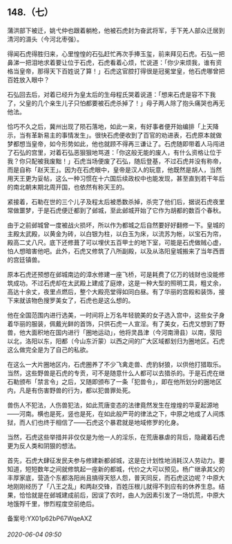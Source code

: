 ## 148.（七）
蒲洪部下被迁，姚弋仲也跟着躺枪，他被石虎封为奋武将军，手下羌人部众迁居到清河的滠头（今河北枣强）。



得闻石虎得胜归来，心里惶惶的石弘赶忙再次手捧玉玺，前来拜见石虎。石弘一把鼻涕一把泪地求着要让位于石虎，石虎看着心烦，忙说道：「你少来烦我，谁有资格当皇帝，那得天下百姓说了算！」石虎这官腔打得很是冠冕堂皇，他石虎哪曾把百姓放入眼中？



石弘回去后，对着已经升为皇太后的生母程氏哭着说道：「想来石虎是容不下我了，父皇的几个亲生儿子只怕都要被石虎杀掉了！」母子两人除了抱头痛哭也再无他法。



恰巧不久之后，冀州出现了陨石落地，如此一来，有好事者便开始编排「上天降示，当有革新易主的事情发生」。很快石虎便收到了百官的劝进表，石虎原本就做梦都想当皇帝，如今形势如此，他也就顾不得再三谦让了。石虎随即带着人马闯进了石弘的宫里，对着石弘恶狠狠地骂道：「你这般无能的废人，有什么资格让位于我？你只配被我废黜！」石虎当场便废了石弘，随后登基，不过石虎并没有称帝，而是自称「赵天王」。因为在石虎眼中，皇帝是汉人的玩意，他既然是胡人，当然用天王更为妥帖，这么一种习惯在十六国后续政权中也能发现，甚至直到若干年后的南北朝末期北周开国，也依然有称天王的。



紧接着，石勒在世的三个儿子及程太后被悉数杀掉，杀完了他们后，据说石虎夜里常做噩梦，于是石虎便迁都到了邺城，至此邺城开始了它作为胡都的数百个春秋。



由于之前邺城曾一度被战火损坏，所以作为都城之后自然要好好翻修一下。皇城的主殿太武殿，以黄金为砖，以白银为柱，以白玉为床，以流苏为帐，以宝石为帘，殿高二丈八尺。底下还修葺了可以埋伏五百甲士的地下室，可能是石虎做贼心虚，怕人想暗害他吧。此外，石虎又修筑了八所副殿，以及从洛阳皇城搬来了当年西晋的宫廷镇兽。



原本石虎还预想在邺城南边的漳水修建一座飞桥，可是耗费了亿万的钱财也没能修筑成功。不过石虎却在太武殿上建成了庭燎，这是一种大型的照明工具，粗丈余，高达十余丈，夜里点燃后，整个大殿亮堂得如同白昼。有了华丽的宫殿和装饰，接下来就该物色搜罗美女了，石虎也是这么想的。



他在全国范围内进行选美，一时间将上万名年轻貌美的女子选入宫中，这些女子身着华丽的服装，佩戴光鲜的首饰，只供石虎一人宣淫。有了美女，石虎又想到了野兽，他大面积地在国内进行「圈地运动」，他将灵昌津（今河南滑县）以南，荥阳以北，洛阳以东，阳都（今山东沂蒙）以西之间的广大区域都划归为圈地区。石虎这么做完全是为了自己的私欲。



在这么一大片圈地区内，石虎圈养了不少飞禽走兽、虎豹豺狼，以供他打猎取乐。当然，这些野兽是石虎的专贡，可不是随意什么人都可以去猎杀的。于是石虎在继石勒颁布「禁言令」之后，又随即颁布了一条「犯兽令」，即在他所划分的圈地区内，凡是有伤害野兽的行为，都以犯兽罪处死。



兽伤人不犯法，人伤兽犯法，如此荒唐变态的法律竟然发生在煌煌的华夏起源地——河南。横也是死，竖也是死，在如此般严苛的律法之下，中原之地成了人间炼狱，而人们也终于相信了——石虎这个暴君就是地域修罗的化身。



当然，石虎这些举措并非仅仅是为他一人的淫乐，在荒唐暴虐的背后，隐藏着石虎更为反人类和阴狠的想法。



首先，石虎大肆征发民夫参与修建新都邺城，这是在计划性地消耗汉人劳动力。要知道，短短数年之间就修筑起一座新的都城，代价之大可以预见。杨广继承其父的丰厚家底，营造个东都洛阳尚且搞得天怒人怨，普天同反，而石虎这边呢？中原大地刚刚经历了「八王之乱」和两赵交锋，百姓压根儿就得不到应有的休养生息。结果，恰恰就是在邺城建成前后，因误了农时，由人为因素引发了一场饥荒，中原大地饿殍千里，惨烈程度空前绝后。



备案号:YX01p62bP67WqeAXZ


###### 2020-06-04 09:50
